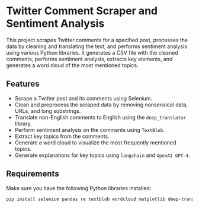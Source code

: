 # Twitter Comment Scraper and Sentiment Analysis

This project scrapes Twitter comments for a specified post, processes the data by cleaning and translating the text, and performs sentiment analysis using various Python libraries. It generates a CSV file with the cleaned comments, performs sentiment analysis, extracts key elements, and generates a word cloud of the most mentioned topics.

## Features

- Scrape a Twitter post and its comments using Selenium.
- Clean and preprocess the scraped data by removing nonsensical data, URLs, and long substrings.
- Translate non-English comments to English using the `deep_translator` library.
- Perform sentiment analysis on the comments using `TextBlob`.
- Extract key topics from the comments.
- Generate a word cloud to visualize the most frequently mentioned topics.
- Generate explanations for key topics using `langchain` and `OpenAI GPT-4`.

## Requirements

Make sure you have the following Python libraries installed:

```bash
pip install selenium pandas re textblob wordcloud matplotlib deep-translator langchain_openai scikit-learn

